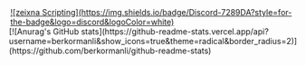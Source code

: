 

<div style="display: flex; flex-direction: column; align-items: center; justify-items: center">
  <a href="https://discord.gg/sctHuRpK9J" rel="some text">![zeixna Scripting](https://img.shields.io/badge/Discord-7289DA?style=for-the-badge&logo=discord&logoColor=white)</a>
  <div>
    [![Anurag's GitHub stats](https://github-readme-stats.vercel.app/api?username=berkormanli&show_icons=true&theme=radical&border_radius=2)](https://github.com/berkormanli/github-readme-stats)
  </div>
</div>
